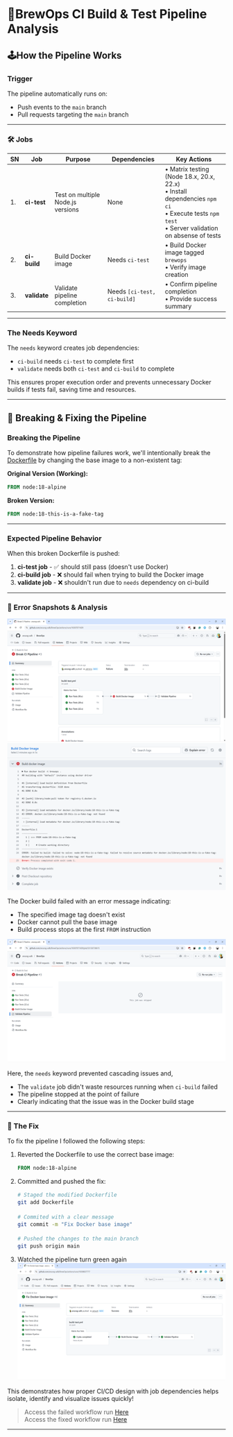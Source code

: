 # 📝BrewOps CI Build & Test Pipeline Analysis

## 🕹️How the Pipeline Works

### Trigger

The pipeline automatically runs on:

- Push events to the `main` branch
- Pull requests targeting the `main` branch

---

### 🛠️ Jobs

| SN  | Job          | Purpose                           | Dependencies                | Key Actions                                                                                                                                          |
| --- | ------------ | --------------------------------- | --------------------------- | ---------------------------------------------------------------------------------------------------------------------------------------------------- |
| 1.  | **ci-test**  | Test on multiple Node.js versions | None                        | • Matrix testing (Node 18.x, 20.x, 22.x)<br>• Install dependencies `npm ci`<br>• Execute tests `npm test`<br>• Server validation on absense of tests |
| 2.  | **ci-build** | Build Docker image                | Needs `ci-test`             | • Build Docker image tagged `brewops`<br>• Verify image creation                                                                                     |
| 3.  | **validate** | Validate pipeline completion      | Needs `[ci-test, ci-build]` | • Confirm pipeline completion<br>• Provide success summary                                                                                           |

---

### The Needs Keyword

The `needs` keyword creates job dependencies:

- `ci-build` needs `ci-test` to complete first
- `validate` needs both `ci-test` and `ci-build` to complete

This ensures proper execution order and prevents unnecessary Docker builds if tests fail, saving time and resources.

---

## 🐛 Breaking & Fixing the Pipeline

### Breaking the Pipeline

To demonstrate how pipeline failures work, we'll intentionally break the [Dockerfile](./Dockerfile) by changing the base image to a non-existent tag:

**Original Version (Working):**

```dockerfile
FROM node:18-alpine
```

**Broken Version:**

```dockerfile
FROM node:18-this-is-a-fake-tag
```

---

### Expected Pipeline Behavior

When this broken Dockerfile is pushed:

1. **ci-test job** - ✅ should still pass (doesn't use Docker)
2. **ci-build job** - ❌ should fail when trying to build the Docker image
3. **validate job** - ❌ shouldn't run due to `needs` dependency on ci-build

---

### 📸 Error Snapshots & Analysis

![Pipeline Broken](./images/image.png)
![Build Failed](./images/image-1.png)

The Docker build failed with an error message indicating:

- The specified image tag doesn't exist
- Docker cannot pull the base image
- Build process stops at the first `FROM` instruction

![Pipeline Stopped](./images/image-2.png)

Here, the `needs` keyword prevented cascading issues and,

- The `validate` job didn't waste resources running when `ci-build` failed
- The pipeline stopped at the point of failure
- Clearly indicating that the issue was in the Docker build stage

---

### 🔧 The Fix

To fix the pipeline I followed the following steps:

1. Reverted the Dockerfile to use the correct base image:
   ```dockerfile
   FROM node:18-alpine
   ```
2. Committed and pushed the fix:

   ```bash
   # Staged the modified Dockerfile
   git add Dockerfile

   # Commited with a clear message
   git commit -m "Fix Docker base image"

   # Pushed the changes to the main branch
   git push origin main
   ```

3. Watched the pipeline turn green again
   ![Fixed Pipeline](./images/image-3.png)

This demonstrates how proper CI/CD design with job dependencies helps isolate, identify and visualize issues quickly!

> Access the failed workflow run [Here](https://github.com/anurag-adk/BrewOps/actions/runs/18307071429)<br>
> Access the fixed workflow run [Here](https://github.com/anurag-adk/BrewOps/actions/runs/18308027777)

---
